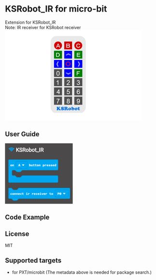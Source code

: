  # KSRobot_IR for micro-bit

Extension for KSRobot_IR\
Note: IR receiver for KSRobot receiver
![image](images/ksrobot_ir.png)

## User Guide 
![image](images/block.png)

## Code Example 

## License

MIT

## Supported targets

* for PXT/microbit
(The metadata above is needed for package search.)
